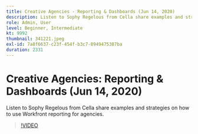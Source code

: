 ```yaml
---
title: Creative Agencies - Reporting & Dashboards (Jun 14, 2020)
description: Listen to Sophy Regelous from Cella share examples and strategies on how to use Workfront reporting for agencies.
role: Admin, User
level: Beginner, Intermediate
kt: 9992
thumbnail: 341221.jpeg
exl-id: 7a8f6637-c23f-454f-b3c7-8949475387ba
duration: 2331
---
```

# Creative Agencies: Reporting & Dashboards (Jun 14, 2020)

Listen to Sophy Regelous from Cella share examples and strategies on how to use Workfront reporting for agencies.

>[!VIDEO](https://video.tv.adobe.com/v/341221/?quality=12&learn=on)

